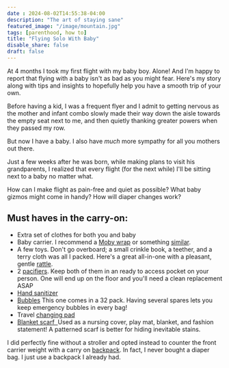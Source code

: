 ```yaml
---
date : 2024-08-02T14:55:38-04:00
description: "The art of staying sane"
featured_image: "/image/mountain.jpg"
tags: [parenthood, how to]
title: "Flying Solo With Baby"
disable_share: false
draft: false
---
```

At 4 months I took my first flight with my baby boy. Alone! And I'm happy to report that flying with a baby isn't as bad as you might fear. Here's my story along with tips and insights to hopefully help you have a smooth trip of your own.

Before having a kid, I was a frequent flyer and I admit to getting nervous as the mother and infant combo slowly made their way down the aisle towards the empty seat next to me, and then quietly thanking greater powers when they passed my row.

But now I have a baby. I also have *much* more sympathy for all you mothers out there.

Just a few weeks after he was born, while making plans to visit his grandparents, I realized that every flight (for the next while) I'll be sitting next to a baby no matter what.

How can I make flight as pain-free and quiet as possible? What baby gizmos might come in handy? How will diaper changes work?

Must haves in the carry-on:
---------------------------

-   Extra set of clothes for both you and baby
-   Baby carrier. I recommend a [Moby wrap](https://amzn.to/3KMMr3P) or something [similar](https://amzn.to/4etPXh2).  
-   A few toys. Don't go overboard; a small crinkle book, a teether, and a terry cloth was all I packed. Here's a great all-in-one with a pleasant, gentle [rattle](https://amzn.to/3RunJZP).
-   2 [pacifiers](https://amzn.to/3RunJZP). Keep both of them in an ready to access pocket on your person. One will end up on the floor and you'll need a clean replacement ASAP
-   [Hand sanitizer](https://amzn.to/3VvxRm6) 
-   [Bubbles](https://amzn.to/3RAuSYv) This one comes in a 32 pack. Having several spares lets you keep emergency bubbles in every bag! 
-   Travel [changing pad](https://amzn.to/3Vr8P7U)
-   [Blanket scarf  ](https://amzn.to/4cm3zsW)Used as a nursing cover, play mat, blanket, and fashion statement! A patterned scarf is better for hiding inevitable stains.

I did perfectly fine without a stroller and opted instead to counter the front carrier weight with a carry on [backpack](https://amzn.to/4cm3zsW). In fact, I never bought a diaper bag. I just use a backpack I already had.
